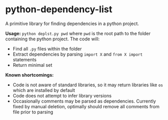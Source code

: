 # python-dependency-list

A primitive library for finding dependencies in a python project.

**Usage:** `python deplst.py pwd` where `pwd` is the root path to the folder containing the python project. The code will:

* Find all `.py` files within the folder
* Extract dependencies by parsing `import X` and `from X import` statements
* Return minimal set

**Known shortcomings:**

* Code is not aware of standard libraries, so it may return libraries like `os` which are installed by default
* Code does not attempt to infer library versions
* Occasionally comments may be parsed as dependencies. Currently fixed by manual deletion, optimally should remove all comments from file prior to parsing
